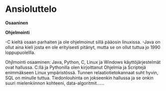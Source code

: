 # Ansioluttelo

**Osaaninen**

**Ohjelmointi**

-C kieltä osaan parhaiten ja ole ohjelmoinut sillä pääosin linuxissa.
-Java on ollut aina kieli josta en ole erityisesti pitänyt, mutta se on ollut tuttua jo 1990 loppupuolellla. 

Ohjlmointi osaaminen: Java, Python, C, Linux ja Windows käyttöjärjestelmät ovat hallussa. C:llä ja Pythonilla olen kirjoittanut Ohjelmia ja Scriptejä enimmäkseen Linux ympäristössä. Tunnen relaatiotietokannaat suht hyvin, SQL on minulle tuttua. Tiedonlouhinta on jokseenkin hallussa ja se onkin suuri mielenkiinnon kohteeni, data-algoritmit......
